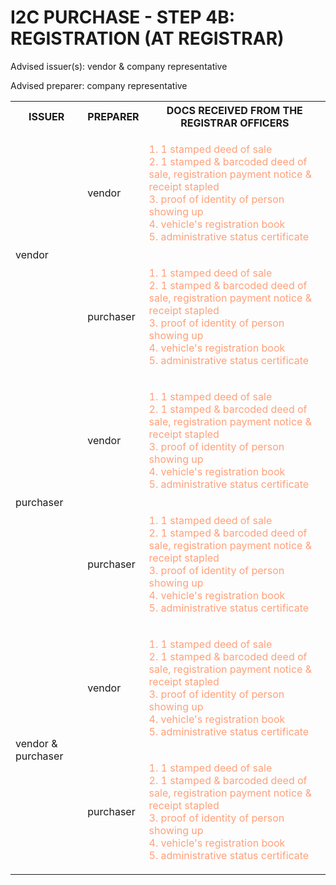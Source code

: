 # I2C PURCHASE - STEP 4B: REGISTRATION (AT REGISTRAR)

Advised issuer(s): vendor & company representative

Advised preparer: company representative

<table>
  <tr>
    <th>ISSUER</th>
    <th>PREPARER</th>
    <th>DOCS RECEIVED FROM THE REGISTRAR OFFICERS</th>
  </tr>

  <tr>
    <!-- ISSUER: vendor -->
    <!-- PREPARER: vendor -->
    <td rowspan="2">vendor</td>
    <td>vendor</td>
    <td style="color: lightsalmon;">
      <ol style="padding: 0; list-style-position: inside;">
        <li>1 stamped deed of sale</li>
        <li>1 stamped & barcoded deed of sale, registration payment notice & receipt stapled</li>
        <li>proof of identity of person showing up</li>
        <li>vehicle's registration book</li>
        <li>administrative status certificate</li>
      </ol>
    </td>
  </tr>
  <tr>
    <!-- ISSUER: vendor -->
    <!-- PREPARER: purchaser -->
    <td>purchaser</td>
    <td style="color: lightsalmon;">
      <ol style="padding: 0; list-style-position: inside;">
        <li>1 stamped deed of sale</li>
        <li>1 stamped & barcoded deed of sale, registration payment notice & receipt stapled</li>
        <li>proof of identity of person showing up</li>
        <li>vehicle's registration book</li>
        <li>administrative status certificate</li>
      </ol>
    </td>
  </tr>

  <tr>
    <!-- ISSUER: purchaser -->
    <!-- PREPARER: vendor -->
    <td rowspan="2">purchaser</td>
    <td>vendor</td>
    <td style="color: lightsalmon;">
      <ol style="padding: 0; list-style-position: inside;">
        <li>1 stamped deed of sale</li>
        <li>1 stamped & barcoded deed of sale, registration payment notice & receipt stapled</li>
        <li>proof of identity of person showing up</li>
        <li>vehicle's registration book</li>
        <li>administrative status certificate</li>
      </ol>
    </td>
  </tr>
  <tr>
    <!-- ISSUER: purchaser -->
    <!-- PREPARER: purchaser -->
    <td>purchaser</td>
    <td style="color: lightsalmon;">
      <ol style="padding: 0; list-style-position: inside;">
        <li>1 stamped deed of sale</li>
        <li>1 stamped & barcoded deed of sale, registration payment notice & receipt stapled</li>
        <li>proof of identity of person showing up</li>
        <li>vehicle's registration book</li>
        <li>administrative status certificate</li>
      </ol>
    </td>
  </tr>

  <tr>
    <!-- ISSUER: vendor & purchaser -->
    <!-- PREPARER: vendor -->
    <td rowspan="2">vendor & purchaser</td>
    <td>vendor</td>
    <td style="color: lightsalmon;">
      <ol style="padding: 0; list-style-position: inside;">
        <li>1 stamped deed of sale</li>
        <li>1 stamped & barcoded deed of sale, registration payment notice & receipt stapled</li>
        <li>proof of identity of person showing up</li>
        <li>vehicle's registration book</li>
        <li>administrative status certificate</li>
      </ol>
    </td>
  </tr>
  <tr>
    <!-- ISSUER: vendor & purchaser -->
    <!-- PREPARER: purchaser -->
    <td>purchaser</td>
    <td style="color: lightsalmon;">
      <ol style="padding: 0; list-style-position: inside;">
        <li>1 stamped deed of sale</li>
        <li>1 stamped & barcoded deed of sale, registration payment notice & receipt stapled</li>
        <li>proof of identity of person showing up</li>
        <li>vehicle's registration book</li>
        <li>administrative status certificate</li>
      </ol>
    </td>
  </tr>
</table>
